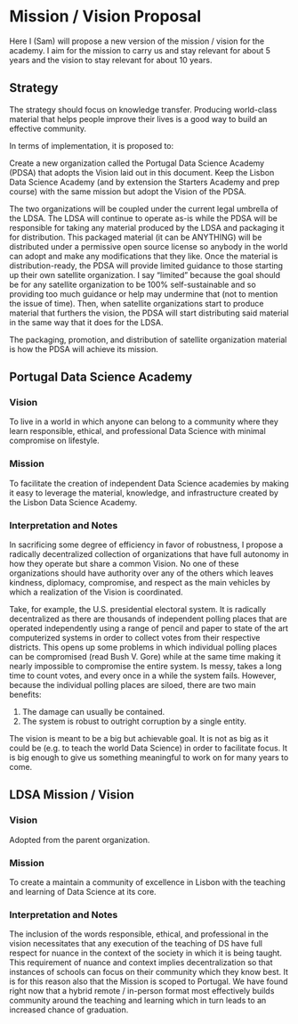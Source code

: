 # Mission / Vision Proposal

Here I (Sam) will propose a new version of the mission / vision for the academy. I aim for the mission to carry us and 
stay relevant for about 5 years and the vision to stay relevant for about 10 years.

## Strategy 

The strategy should focus on knowledge transfer. Producing world-class material that helps people improve 
their lives is a good way to build an effective community.

In terms of implementation, it is proposed to:

Create a new organization called the Portugal Data Science Academy (PDSA) that adopts the Vision laid out in this document.
Keep the Lisbon Data Science Academy (and by extension the Starters Academy and prep course) with the same mission but 
adopt the Vision of the PDSA.

The two organizations will be coupled under the current legal umbrella of the LDSA. The LDSA will continue to operate 
as-is while the PDSA will be responsible for taking any material produced by the LDSA and packaging it for distribution. 
This packaged material (it can be ANYTHING) will be distributed under a permissive open source license so anybody in 
the world can adopt and make any modifications that they like. Once the material is distribution-ready, the PDSA will 
provide limited guidance to those starting up their own satellite organization. I say “limited” because the goal should 
be for any satellite organization to be 100% self-sustainable and so providing too much guidance or help may undermine 
that (not to mention the issue of time). Then, when satellite organizations start to produce material that furthers 
the vision, the PDSA will start distributing said material in the same way that it does for the LDSA.

The packaging, promotion, and distribution of satellite organization material is how the PDSA will achieve its mission.

## Portugal Data Science Academy

### Vision
To live in a world in which anyone can belong to a community where they learn responsible, ethical, and professional 
Data Science with minimal compromise on lifestyle.

### Mission
To facilitate the creation of independent Data Science academies by making it easy to leverage the material, 
knowledge, and infrastructure created by the Lisbon Data Science Academy.

### Interpretation and Notes

In sacrificing some degree of efficiency in favor of robustness, I propose a radically decentralized collection 
of organizations that have full autonomy in how they operate but share a common Vision. No one of these organizations 
should have authority over any of the others which leaves kindness, diplomacy, compromise, and respect as the main 
vehicles by which a realization of the Vision is coordinated.

Take, for example, the U.S. presidential electoral system. It is radically decentralized as there are thousands of 
independent polling places that are operated independently using a range of pencil and paper to state of the art 
computerized systems in order to collect votes from their respective districts. This opens up some problems in 
which individual polling places can be compromised (read Bush V. Gore) while at the same time making it nearly 
impossible to compromise the entire system. Is messy, takes a long time to count votes, and every once in a while 
the system fails. However, because the individual polling places are siloed, there are two main benefits: 

1. The damage can usually be contained.
2. The system is robust to outright corruption by a single entity.

The vision is meant to be a big but achievable goal. It is not as big as it could be (e.g. to teach the world Data Science) 
in order to facilitate focus. It is big enough to give us something meaningful to work on for many years to come.

## LDSA Mission / Vision

### Vision
Adopted from the parent organization.

### Mission

To create a maintain a community of excellence in Lisbon with the teaching and learning of Data Science at its core.


### Interpretation and Notes

The inclusion of the words responsible, ethical, and professional in the vision necessitates that any execution of 
the teaching of DS have full respect for nuance in the context of the society in which it is being taught. This 
requirement of nuance and context implies decentralization so that instances of schools can focus on their community 
which they know best. It is for this reason also that the Mission is scoped to Portugal. We have found right now that 
a hybrid remote / in-person format most effectively builds community around the teaching and learning which in turn 
leads to an increased chance of graduation.

